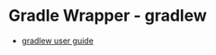 # Gradle Wrapper - gradlew

* [gradlew user guide](https://docs.gradle.org/current/userguide/gradle_wrapper.html)